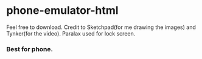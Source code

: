 # phone-emulator-html
Feel free to download. Credit to Sketchpad(for me drawing the images) and Tynker(for the video). Paralax used for lock screen.
### Best for phone.
